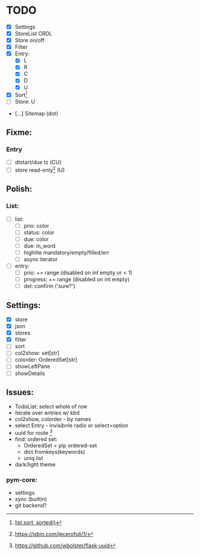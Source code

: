 # TODO

- [x] Settings
- [x] StoreList CRDL
- [x] Store on/off
- [x] Filter
- [x] Entry:
  - [x] L
  - [x] R
  - [x] C
  - [x] D
  - [x] U
- [x] Sort[^1]
- [ ] Store: U
- […] Sitemap (dot)

## Fixme:
### Entry
- [ ] dtstart/due tz (CU)
- [ ] store read-only[^2] (U)

## Polish:
### List:
- [ ] list:
  - [ ] prio: color
  - [ ] status: color
  - [ ] due: color
  - [ ] due: in_word
  - [ ] highlite mandatory/empty/filled/err
  - [ ] async iterator
- [ ] entry:
  - [ ] prio: += range (disabled on int empty or < 1)
  - [ ] progress: += range (disabled on int empty)
  - [ ] del: confirm ('sure?')

## Settings:
- [x] store
- [x] json
- [x] stores
- [x] filter
- [ ] sort
- [ ] col2show: set[str]
- [ ] colorder: OrderedSet[str]
- [ ] showLeftPane
- [ ] showDetails

## Issues:
- TodoList: select whole of row
- iterate over entries w/ kbd
- col2show, colorder - by names
- select Entry - invisibnle radio or select>option
- uuid for route [^3]
- find: ordered set:
  - OrderedSet < pip ordered-set
  - dict.fromkeys(keywords)
  - uniq list
- dark/light theme

### pym-core:
- settings
- sync (builtin)
- git backend?

[^1]: [list.sort, sorted()](https://docs.python.org/3/howto/sorting.html)
[^2]: https://jsbin.com/jecerofuli/1/
[^3]: https://github.com/wbolster/flask-uuid
